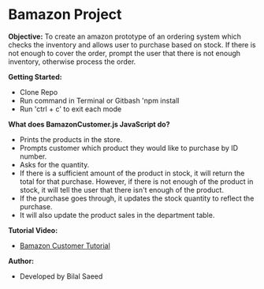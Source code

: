 

# Bamazon Project

**Objective:**
To create an amazon prototype of an ordering system which checks the inventory and allows user to purchase based on stock. If there is not enough to cover the order, prompt the user that there is not enough inventory, otherwise process the order.


**Getting Started:** 
* Clone Repo
* Run command in Terminal or Gitbash 'npm install
* Run 'ctrl + c' to exit each mode


**What does BamazonCustomer.js JavaScript do?**
* Prints the products in the store.
* Prompts customer which product they would like to purchase by ID number.
* Asks for the quantity.
* If there is a sufficient amount of the product in stock, it will return the total for that purchase.
However, if there is not enough of the product in stock, it will tell the user that there isn't enough of the product.
* If the purchase goes through, it updates the stock quantity to reflect the purchase.
* It will also update the product sales in the department table.


**Tutorial Video:**
* [Bamazon Customer Tutorial](https://drive.google.com/file/d/1sw7hQ3EdoZ5EsdQ9nOlJrl726G2sSgT0/view?usp=sharing)


**Author:**
* Developed by Bilal Saeed
